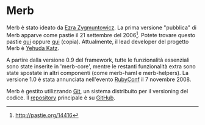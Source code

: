 # Merb

Merb è stato ideato da [Ezra Zygmuntowicz][].
La prima versione "pubblica" di Merb apparve come pastie il
21 settembre del 2006[^first-pastie].
Potete trovare questo pastie [qui](http://pastie.org/14416) oppure
[qui](http://gist.github.com/33252) (copia).
Attualmente, il lead developer del progetto Merb è [Yehuda Katz][].

A partire dalla versione 0.9 del framework,
tutte le funzionalità essenziali sono state inserite in 'merb-core',
mentre le restanti funzionalità extra sono state spostate in altri componenti
(come merb-haml e merb-helpers).
La versione 1.0 è stata annunciata nell'evento [RubyConf][] il 7 novembre 2008.

Merb è gestito utilizzando [Git][], un sistema distribuito per il versioning del codice.
Il [repository][] principale è su [GitHub][].


<!-- Links -->
[Ezra Zygmuntowicz]:	http://brainspl.at/
[Git]:                http://git.or.cz/
[Github]:             http://github.com/
[repository]:         http://github.com/wycats/merb/
[RubyConf]:						http://rubyconf.org/
[Yehuda Katz]:				http://yehudakatz.com/

<!-- References -->
[^first-pastie]: http://pastie.org/14416